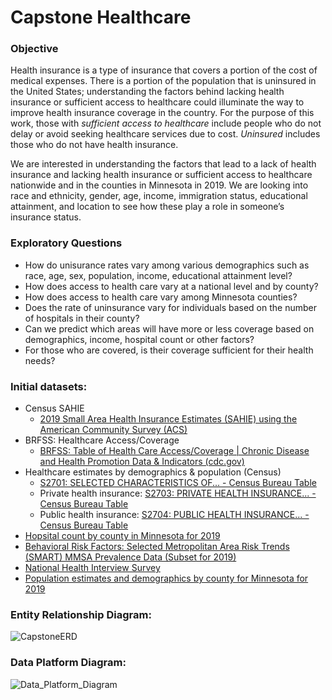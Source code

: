 # Capstone Healthcare


### Objective
Health insurance is a type of insurance that covers a portion of the cost of medical expenses. There is a portion of the population that is uninsured in the United States; understanding the factors behind lacking health insurance or sufficient access to healthcare could illuminate the way to improve health insurance coverage in the country. For the purpose of this work, those with *sufficient access to healthcare* include people who do not delay or avoid seeking healthcare services due to cost. *Uninsured* includes those who do not have health insurance.

We are interested in understanding the factors that lead to a lack of health insurance and lacking health insurance or sufficient access to healthcare nationwide and in the counties in Minnesota in 2019. We are looking into race and ethnicity, gender, age, income, immigration status, educational attainment, and location to see how these play a role in someone’s insurance status. 




### Exploratory Questions
  * How do unisurance rates vary among various demographics such as race, age, sex, population, income, educational attainment level?
  * How does access to health care vary at a national level and by county?
  * How does access to health care vary among Minnesota counties?
  * Does the rate of uninsurance vary for individuals based on the number of hospitals in their county?
  * Can we predict which areas will have more or less coverage based on demographics, income, hospital count or other factors?
  * For those who are covered, is their coverage sufficient for their health needs?



### Initial datasets:
  * Census SAHIE 
      * [2019 Small Area Health Insurance Estimates (SAHIE) using the American Community Survey (ACS) ](https://www.census.gov/data/datasets/time-series/demo/sahie/estimates-acs.html)
  * BRFSS: Healthcare Access/Coverage
      * [BRFSS: Table of Health Care Access/Coverage | Chronic Disease and Health Promotion Data & Indicators (cdc.gov)](https://chronicdata.cdc.gov/Behavioral-Risk-Factors/BRFSS-Table-of-Health-Care-Access-Coverage/f7a2-7inb)
  * Healthcare estimates by demographics & population (Census)
      * [S2701: SELECTED CHARACTERISTICS OF... - Census Bureau Table](https://data.census.gov/cedsci/table?q=health%20insurance&g=0400000US27,27%240500000&tid=ACSST1Y2021.S2701&moe=false)
      * Private health insurance: [S2703: PRIVATE HEALTH INSURANCE... - Census Bureau Table](https://data.census.gov/cedsci/table?q=health%20insurance&g=0400000US27,27%240500000&tid=ACSST1Y2021.S2703)
      * Public health insurance: [S2704: PUBLIC HEALTH INSURANCE... - Census Bureau Table](https://data.census.gov/cedsci/table?q=health%20insurance&g=0400000US27,27%240500000&tid=ACSST1Y2021.S2704)
   * [Hopsital count by county in Minnesota for 2019](https://data.census.gov/cedsci/table?q=hospital%20cb&g=0400000US27,27%240500000)
   * [Behavioral Risk Factors: Selected Metropolitan Area Risk Trends (SMART) MMSA Prevalence Data (Subset for 2019)](https://chronicdata.cdc.gov/Behavioral-Risk-Factors/Behavioral-Risk-Factors-Selected-Metropolitan-Area/j32a-sa6u/data)
   * [National Health Interview Survey](https://www.cdc.gov/nchs/nhis/index.htm)
   * [Population estimates and demographics by county for Minnesota for 2019](https://data.census.gov/cedsci/table?q=county%20population&g=0400000US27,27%240500000&tid=ACSDP1Y2021.DP05&moe=false)



### Entity Relationship Diagram:
![CapstoneERD](https://user-images.githubusercontent.com/110693932/192169135-99c7c980-2764-420c-8ab8-679fea5df12e.png)


### Data Platform Diagram:
![Data_Platform_Diagram](https://user-images.githubusercontent.com/110693932/192818805-a0e8ec38-2a1c-4a01-8849-2e7805281b0c.png)


